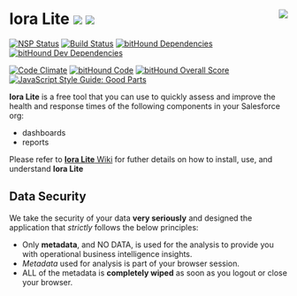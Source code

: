 # Iora Lite   <a href="https://github.com/forcedotcom/IoraLite/wiki"><img src="../../wiki/docs/images/main/iora-logo-final.png" align="right" ></a> <img src="../../wiki/docs/images/main/pre-release-logo.png"></a>  <img src="../../wiki/docs/images/main/beta-release-logo.png"></a>
<!--Comment the download count and release tags until the project enters  mainstream. Use the above pre-release-logos till then -->
<!--[![Github All Releases](https://img.shields.io/github/downloads/forcedotcom/IoraLite/total.svg)]() [![GitHub release](https://img.shields.io/github/release/salesforce/IoraLite.svg)]()-->
[![NSP Status](https://nodesecurity.io/orgs/ioralite/projects/fed6d1cb-5276-4d65-b8c5-dd98103438be/badge)](https://nodesecurity.io/orgs/ioralite/projects/fed6d1cb-5276-4d65-b8c5-dd98103438be) [![Build Status](https://travis-ci.org/forcedotcom/IoraLite.svg?branch=master)](https://travis-ci.org/forcedotcom/IoraLite) [![bitHound Dependencies](https://www.bithound.io/github/forcedotcom/IoraLite/badges/dependencies.svg)](https://www.bithound.io/github/forcedotcom/IoraLite/master/dependencies/npm) [![bitHound Dev Dependencies](https://www.bithound.io/github/forcedotcom/IoraLite/badges/devDependencies.svg)](https://www.bithound.io/github/forcedotcom/IoraLite/master/dependencies/npm)  
 

[![Code Climate](https://lima.codeclimate.com/github/forcedotcom/IoraLite/badges/gpa.svg)](https://lima.codeclimate.com/github/forcedotcom/IoraLite) [![bitHound Code](https://www.bithound.io/github/forcedotcom/IoraLite/badges/code.svg)](https://www.bithound.io/github/forcedotcom/IoraLite)  [![bitHound Overall Score](https://www.bithound.io/github/forcedotcom/IoraLite/badges/score.svg)](https://www.bithound.io/github/forcedotcom/IoraLite) [![JavaScript Style Guide: Good Parts](https://img.shields.io/badge/code%20style-goodparts-brightgreen.svg?style=flat)](https://github.com/forcedotcom/IoraLite "JavaScript The Good Parts")                                     

**Iora Lite** is a free tool that you can use to quickly assess and improve the health and response times of the following components in your Salesforce org:

* dashboards
* reports

Please refer to [**Iora Lite** Wiki](https://github.com/forcedotcom/IoraLite/wiki) for futher details on how to install, use, and understand **Iora Lite**

## Data Security
We take the security of your data **very seriously** and designed the application that *strictly* follows the below principles:

* Only **metadata**, and NO DATA, is used for the analysis to provide you with operational business intelligence insights.
* *Metadata* used for analysis is part of your browser session.
* ALL of the metadata is **completely wiped** as soon as you logout or close your browser.
